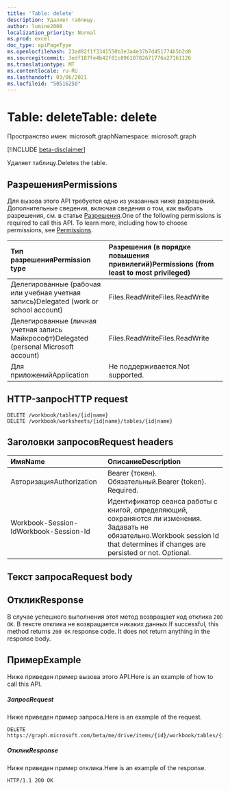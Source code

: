 ```yaml
---
title: 'Table: delete'
description: Удаляет таблицу.
author: lumine2008
localization_priority: Normal
ms.prod: excel
doc_type: apiPageType
ms.openlocfilehash: 23ad82f1f3341550b3e3a4e37b7d451774b5b2d0
ms.sourcegitcommit: 3edf187fe4b42f81c09610782671776a27161126
ms.translationtype: MT
ms.contentlocale: ru-RU
ms.lasthandoff: 03/06/2021
ms.locfileid: "50516250"
---
```

# <a name="table-delete"></a><span data-ttu-id="f5d4d-103">Table: delete</span><span class="sxs-lookup"><span data-stu-id="f5d4d-103">Table: delete</span></span>

<span data-ttu-id="f5d4d-104">Пространство имен: microsoft.graph</span><span class="sxs-lookup"><span data-stu-id="f5d4d-104">Namespace: microsoft.graph</span></span>

[!INCLUDE [beta-disclaimer](../../includes/beta-disclaimer.md)]

<span data-ttu-id="f5d4d-105">Удаляет таблицу.</span><span class="sxs-lookup"><span data-stu-id="f5d4d-105">Deletes the table.</span></span>
## <a name="permissions"></a><span data-ttu-id="f5d4d-106">Разрешения</span><span class="sxs-lookup"><span data-stu-id="f5d4d-106">Permissions</span></span>
<span data-ttu-id="f5d4d-p101">Для вызова этого API требуется одно из указанных ниже разрешений. Дополнительные сведения, включая сведения о том, как выбрать разрешения, см. в статье [Разрешения](/graph/permissions-reference).</span><span class="sxs-lookup"><span data-stu-id="f5d4d-p101">One of the following permissions is required to call this API. To learn more, including how to choose permissions, see [Permissions](/graph/permissions-reference).</span></span>

|<span data-ttu-id="f5d4d-109">Тип разрешения</span><span class="sxs-lookup"><span data-stu-id="f5d4d-109">Permission type</span></span>      | <span data-ttu-id="f5d4d-110">Разрешения (в порядке повышения привилегий)</span><span class="sxs-lookup"><span data-stu-id="f5d4d-110">Permissions (from least to most privileged)</span></span>              |
|:--------------------|:---------------------------------------------------------|
|<span data-ttu-id="f5d4d-111">Делегированные (рабочая или учебная учетная запись)</span><span class="sxs-lookup"><span data-stu-id="f5d4d-111">Delegated (work or school account)</span></span> | <span data-ttu-id="f5d4d-112">Files.ReadWrite</span><span class="sxs-lookup"><span data-stu-id="f5d4d-112">Files.ReadWrite</span></span>    |
|<span data-ttu-id="f5d4d-113">Делегированные (личная учетная запись Майкрософт)</span><span class="sxs-lookup"><span data-stu-id="f5d4d-113">Delegated (personal Microsoft account)</span></span> | <span data-ttu-id="f5d4d-114">Files.ReadWrite</span><span class="sxs-lookup"><span data-stu-id="f5d4d-114">Files.ReadWrite</span></span>    |
|<span data-ttu-id="f5d4d-115">Для приложений</span><span class="sxs-lookup"><span data-stu-id="f5d4d-115">Application</span></span> | <span data-ttu-id="f5d4d-116">Не поддерживается.</span><span class="sxs-lookup"><span data-stu-id="f5d4d-116">Not supported.</span></span> |

## <a name="http-request"></a><span data-ttu-id="f5d4d-117">HTTP-запрос</span><span class="sxs-lookup"><span data-stu-id="f5d4d-117">HTTP request</span></span>
<!-- { "blockType": "ignored" } -->
```http
DELETE /workbook/tables/{id|name}
DELETE /workbook/worksheets/{id|name}/tables/{id|name}

```
## <a name="request-headers"></a><span data-ttu-id="f5d4d-118">Заголовки запросов</span><span class="sxs-lookup"><span data-stu-id="f5d4d-118">Request headers</span></span>
| <span data-ttu-id="f5d4d-119">Имя</span><span class="sxs-lookup"><span data-stu-id="f5d4d-119">Name</span></span>       | <span data-ttu-id="f5d4d-120">Описание</span><span class="sxs-lookup"><span data-stu-id="f5d4d-120">Description</span></span>|
|:---------------|:----------|
| <span data-ttu-id="f5d4d-121">Авторизация</span><span class="sxs-lookup"><span data-stu-id="f5d4d-121">Authorization</span></span>  | <span data-ttu-id="f5d4d-p102">Bearer {токен}. Обязательный.</span><span class="sxs-lookup"><span data-stu-id="f5d4d-p102">Bearer {token}. Required.</span></span> |
| <span data-ttu-id="f5d4d-124">Workbook-Session-Id</span><span class="sxs-lookup"><span data-stu-id="f5d4d-124">Workbook-Session-Id</span></span>  | <span data-ttu-id="f5d4d-p103">Идентификатор сеанса работы с книгой, определяющий, сохраняются ли изменения. Задавать не обязательно.</span><span class="sxs-lookup"><span data-stu-id="f5d4d-p103">Workbook session Id that determines if changes are persisted or not. Optional.</span></span>|

## <a name="request-body"></a><span data-ttu-id="f5d4d-127">Текст запроса</span><span class="sxs-lookup"><span data-stu-id="f5d4d-127">Request body</span></span>

## <a name="response"></a><span data-ttu-id="f5d4d-128">Отклик</span><span class="sxs-lookup"><span data-stu-id="f5d4d-128">Response</span></span>

<span data-ttu-id="f5d4d-p104">В случае успешного выполнения этот метод возвращает код отклика `200 OK`. В тексте отклика не возвращается никаких данных.</span><span class="sxs-lookup"><span data-stu-id="f5d4d-p104">If successful, this method returns `200 OK` response code. It does not return anything in the response body.</span></span>

## <a name="example"></a><span data-ttu-id="f5d4d-131">Пример</span><span class="sxs-lookup"><span data-stu-id="f5d4d-131">Example</span></span>
<span data-ttu-id="f5d4d-132">Ниже приведен пример вызова этого API.</span><span class="sxs-lookup"><span data-stu-id="f5d4d-132">Here is an example of how to call this API.</span></span>
##### <a name="request"></a><span data-ttu-id="f5d4d-133">Запрос</span><span class="sxs-lookup"><span data-stu-id="f5d4d-133">Request</span></span>
<span data-ttu-id="f5d4d-134">Ниже приведен пример запроса.</span><span class="sxs-lookup"><span data-stu-id="f5d4d-134">Here is an example of the request.</span></span>
<!-- {
  "blockType": "request",
  "name": "table_delete"
}-->
```http
DELETE https://graph.microsoft.com/beta/me/drive/items/{id}/workbook/tables/{id|name}
```

##### <a name="response"></a><span data-ttu-id="f5d4d-135">Отклик</span><span class="sxs-lookup"><span data-stu-id="f5d4d-135">Response</span></span>
<span data-ttu-id="f5d4d-136">Ниже приведен пример отклика.</span><span class="sxs-lookup"><span data-stu-id="f5d4d-136">Here is an example of the response.</span></span> 
<!-- {
  "blockType": "response",
  "truncated": true,
  "@odata.type": "microsoft.graph.none"
} -->
```http
HTTP/1.1 200 OK
```

<!-- uuid: 8fcb5dbc-d5aa-4681-8e31-b001d5168d79
2015-10-25 14:57:30 UTC -->
<!--
{
  "type": "#page.annotation",
  "description": "Table: delete",
  "keywords": "",
  "section": "documentation",
  "tocPath": "",
  "suppressions": []
}
-->


